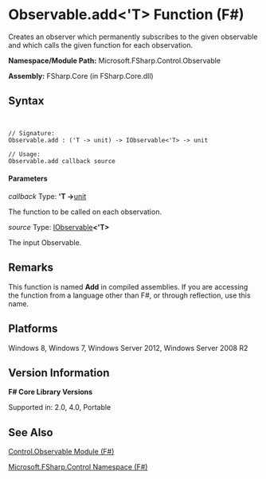 # Observable.add<'T> Function (F#)

Creates an observer which permanently subscribes to the given observable and which calls the given function for each observation.

**Namespace/Module Path:** Microsoft.FSharp.Control.Observable

**Assembly:** FSharp.Core (in FSharp.Core.dll)


## Syntax


```


// Signature:
Observable.add : ('T -> unit) -> IObservable<'T> -> unit

// Usage:
Observable.add callback source

```



#### Parameters
*callback*
Type: **'T -&gt;**[unit](http://msdn.microsoft.com/en-us/library/00b837c2-6c8a-483a-87d3-0479c64037a7)


The function to be called on each observation.


*source*
Type: [IObservable](http://msdn.microsoft.com/en-us/library/04855e2b-42e4-4342-860a-b86566c4f2d9)**&lt;'T&gt;**


The input Observable.




## Remarks
This function is named **Add** in compiled assemblies. If you are accessing the function from a language other than F#, or through reflection, use this name.


## Platforms
Windows 8, Windows 7, Windows Server 2012, Windows Server 2008 R2


## Version Information
**F# Core Library Versions**

Supported in: 2.0, 4.0, Portable




## See Also
[Control.Observable Module &#40;F&#35;&#41;](Control.Observable-Module-%28FSharp%29.md)

[Microsoft.FSharp.Control Namespace &#40;F&#35;&#41;](Microsoft.FSharp.Control-Namespace-%28FSharp%29.md)

